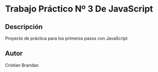 # Trabajo Práctico Nº 3 De JavaScript

## Descripción

Proyecto de práctica para los primeros pasos con JavaScript

## Autor

Cristian Brandan
